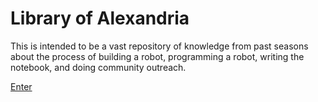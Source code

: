 # Library of Alexandria
This is intended to be a vast repository of knowledge from past seasons about the process of building a robot, programming a robot, writing the notebook, and doing community outreach.

[Enter](https://github.com/Pattonville-Robotics/Library-of-Alexandria/wiki)
